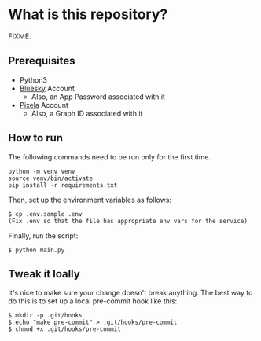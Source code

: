 # What is this repository?

FIXME.

## Prerequisites

* Python3
* [Bluesky](http://bsky.app) Account
  * Also, an App Password associated with it
* [Pixela](978-4-8144-0104-8) Account
  * Also, a Graph ID associated with it

## How to run

The following commands need to be run only for the first time.

```
python -m venv venv
source venv/bin/activate
pip install -r requirements.txt
```

Then, set up the environment variables as follows:

```
$ cp .env.sample .env
(Fix .env so that the file has appropriate env vars for the service)
```

Finally, run the script:

```
$ python main.py
```

## Tweak it loally

It's nice to make sure your change doesn't break anything. The best way to do this is to set up a local pre-commit hook like this:

```
$ mkdir -p .git/hooks
$ echo "make pre-commit" > .git/hooks/pre-commit
$ chmod +x .git/hooks/pre-commit
```
